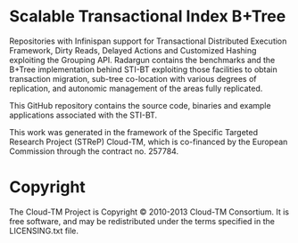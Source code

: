 Scalable Transactional Index B+Tree
======


Repositories with Infinispan support for Transactional Distributed Execution Framework, Dirty Reads, Delayed Actions and Customized Hashing exploiting the Grouping API.
Radargun contains the benchmarks and the B+Tree implementation behind STI-BT exploiting those facilities to obtain transaction migration, sub-tree co-location with various degrees of replication, and autonomic management of the areas fully replicated.


This GitHub repository contains the source code, binaries and example applications associated with the STI-BT.

This work was generated in the framework of the Specific Targeted Research Project (STReP) Cloud-TM, which is co-financed by the European Commission through the contract no. 257784.


Copyright
============
The Cloud-TM Project is Copyright © 2010-2013 Cloud-TM Consortium. It is free software, and may be redistributed under the terms specified in the LICENSING.txt file.
